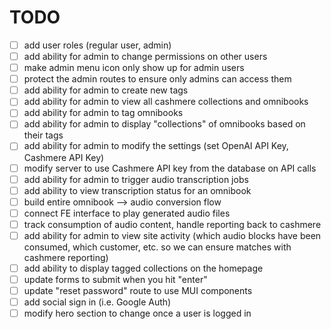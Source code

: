 # TODO
- [ ] add user roles (regular user, admin)
- [ ] add ability for admin to change permissions on other users
- [ ] make admin menu icon only show up for admin users
- [ ] protect the admin routes to ensure only admins can access them
- [ ] add ability for admin to create new tags
- [ ] add ability for admin to view all cashmere collections and omnibooks
- [ ] add ability for admin to tag omnibooks
- [ ] add ability for admin to display "collections" of omnibooks based on their tags
- [ ] add ability for admin to modify the settings (set OpenAI API Key, Cashmere API Key)
- [ ] modify server to use Cashmere API key from the database on API calls
- [ ] add ability for admin to trigger audio transcription jobs
- [ ] add ability to view transcription status for an omnibook
- [ ] build entire omnibook --> audio conversion flow
- [ ] connect FE interface to play generated audio files
- [ ] track consumption of audio content, handle reporting back to cashmere
- [ ] add ability for admin to view site activity (which audio blocks have been consumed, which customer, etc. so we can ensure matches with cashmere reporting)
- [ ] add ability to display tagged collections on the homepage
- [ ] update forms to submit when you hit "enter"
- [ ] update "reset password" route to use MUI components
- [ ] add social sign in (i.e. Google Auth)
- [ ] modify hero section to change once a user is logged in